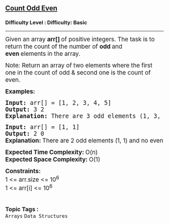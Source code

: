 <h2><a href="https://www.geeksforgeeks.org/problems/count-odd-even/1?page=2&category=Arrays&difficulty=Basic&sortBy=submissions">Count Odd Even</a></h2><h3>Difficulty Level : Difficulty: Basic</h3><hr><div class="problems_problem_content__Xm_eO"><p><span style="font-size: 14pt;">Given an array <strong>arr[] </strong>of positive integers. The task is to return the count of the number of <strong>odd </strong>and <strong>even&nbsp;</strong>elements in the array.</span></p>
<p><span style="font-size: 14pt;">Note: Return an array of two elements where the first one in the count of odd &amp; second one is the count of even.</span></p>
<p><span style="font-size: 14pt;"><strong>Examples:</strong></span></p>
<pre><span style="font-size: 14pt;"><strong>Input: </strong>arr[] = [1, 2, 3, 4, 5]
<strong>Output: </strong>3 2
<strong>Explanation: </strong>There are 3 odd elements (1, 3, 5) and 2 even elements (2 and 4).</span></pre>
<pre><span style="font-size: 14pt;"><strong>Input: </strong>arr[] = [1, 1]
<strong>Output: </strong>2 0<br><strong style="font-family: -apple-system, BlinkMacSystemFont, 'Segoe UI', Roboto, Oxygen, Ubuntu, Cantarell, 'Open Sans', 'Helvetica Neue', sans-serif;">Explanation: </strong><span style="font-family: -apple-system, BlinkMacSystemFont, 'Segoe UI', Roboto, Oxygen, Ubuntu, Cantarell, 'Open Sans', 'Helvetica Neue', sans-serif;">There are 2 odd elements (1, 1) and no even elements.</span></span></pre>
<p><span style="font-size: 14pt;"><strong>Expected Time Complexity: </strong>O(n)<strong><br></strong><strong>Expected Space Complexity: </strong>O(1)</span></p>
<p><span style="font-size: 14pt;"><strong>Constraints:</strong><br>1 &lt;= arr.size &lt;= 10<sup>6</sup><br>1 &lt;= arr[i] &lt;= 10<sup>6</sup></span></p></div><br><p><span style=font-size:18px><strong>Topic Tags : </strong><br><code>Arrays</code>&nbsp;<code>Data Structures</code>&nbsp;